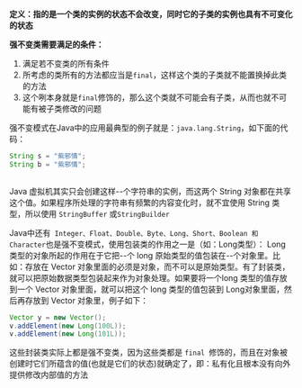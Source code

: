 **定义：指的是一个类的实例的状态不会改变，同时它的子类的实例也具有不可变化的状态**

**强不变类需要满足的条件：**

1. 满足若不变类的所有条件
2. 所考虑的类所有的方法都应当是`final`，这样这个类的子类就不能置换掉此类的方法
3. 这个咧本身就是`final`修饰的，那么这个类就不可能会有子类，从而也就不可能有被子类修改的问题



强不变模式在Java中的应用最典型的例子就是：`java.lang.String`，如下面的代码：

```java
String s = "紫邪情";
String b = "紫邪情";
  
```

Java 虚拟机其实只会创建这样--个字符串的实例，而这两个 String 对象都在共享这个值。如果程序所处理的字符串有频繁的内容变化时，就不宜使用 String 类型，所以使用 `StringBuffer` 或`StringBuilder`

Java中还有` Integer、Float、Double、Byte、Long、Short、Boolean 和 Character`也是强不变模式，使用包装类的作用之一是（如：Long类型）： Long 类型的对象所起的作用在于它把--个 long 原始类型的值包装在--个对象里。比如：存放在 Vector 对象里面的必须是对象，而不可以是原始类型。有了封装类，就可以把原始数据类型包装起来作为对象处理。如果要将一个long 类型的值存放到一个 Vector 对象里面，就可以把这个 long 类型的值包装到 Long对象里面，然后再存放到 Vector 对象里，例子如下：

```java
Vector y = new Vector();
v.addElement(new Long(100L));
v.addElement(new Long(101L));

```

这些封装类实际上都是强不变类，因为这些类都是 `final `修饰的，而且在对象被创建时它们所蕴含的值(也就是它们的状态)就确定了，即：私有化且根本没有向外提供修改内部值的方法
